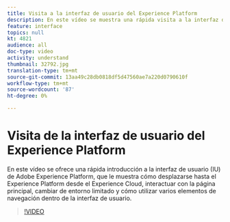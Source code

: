```yaml
---
title: Visita a la interfaz de usuario del Experience Platform
description: En este vídeo se muestra una rápida visita a la interfaz de usuario de Adobe Experience Platform para mostrarle cómo desplazarse al Experience Platform desde el Experience Cloud, el panel de la página principal, las funciones de habilitación de la interfaz, el conmutador de simulador de pruebas y los elementos de navegación.
feature: interface
topics: null
kt: 4821
audience: all
doc-type: video
activity: understand
thumbnail: 32792.jpg
translation-type: tm+mt
source-git-commit: 13aa49c28db0818df5d47560ae7a220d0790610f
workflow-type: tm+mt
source-wordcount: '87'
ht-degree: 0%

---
```



# Visita de la interfaz de usuario del Experience Platform

En este vídeo se ofrece una rápida introducción a la interfaz de usuario (IU) de Adobe Experience Platform, que le muestra cómo desplazarse hasta el Experience Platform desde el Experience Cloud, interactuar con la página principal, cambiar de entorno limitado y cómo utilizar varios elementos de navegación dentro de la interfaz de usuario.

>[!VIDEO](https://video.tv.adobe.com/v/32792?quality=12&learn=on)